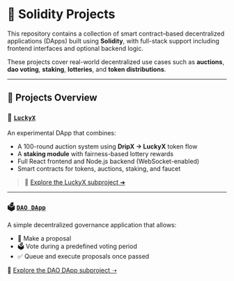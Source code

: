 # 🧱 Solidity Projects

This repository contains a collection of smart contract–based decentralized applications (DApps) built using **Solidity**, with full-stack support including frontend interfaces and optional backend logic.

These projects cover real-world decentralized use cases such as **auctions**, **dao voting**, **staking**, **lotteries**, and **token distributions**.

---

## 📁 Projects Overview

### 🔹 [`LuckyX`](./LuckyX/)

An experimental DApp that combines:

- A 100-round auction system using **DripX → LuckyX** token flow
- A **staking module** with fairness-based lottery rewards
- Full React frontend and Node.js backend (WebSocket-enabled)
- Smart contracts for tokens, auctions, staking, and faucet

> 📍 [Explore the LuckyX subproject ➜](./LuckyX/README.md)

---

### 🗳️ [`DAO DApp`](./DAO-app/)

A simple decentralized governance application that allows:

- 📝 Make a proposal
- 🗳️ Vote during a predefined voting period
- ✅ Queue and execute proposals once passed

🔗 [Explore the DAO DApp subproject ➝](./DAO-app/README.md)
